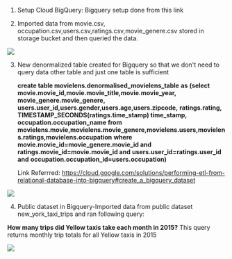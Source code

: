 1. Setup Cloud BigQuery: Bigquery setup done from this link

[](https://cloud.google.com/bigquery/docs/quickstarts/quickstart-web-ui)

2. Imported data from movie.csv, occupation.csv,users.csv,ratings.csv,movie_genere.csv stored in storage bucket and then queried the data.



![](C:%5CUsers%5CSunDivya%5CDocuments%5CimageForAssignment%5C2_2.png)



3. New denormalized table created for Bigquery so that we don't need to query data other table and just one table is sufficient  

   **create table movielens.denormalised_movielens_table**
   **as**
   **(select** 
   **movie.movie_id,movie.movie_title,movie.movie_year,**
   **movie_genere.movie_genere,**
   **users.user_id,users.gender,users.age,users.zipcode,**
   **ratings.rating, TIMESTAMP_SECONDS(ratings.time_stamp) time_stamp,**
   **occupation.occupation_name**
   **from movielens.movie,movielens.movie_genere,movielens.users,movielens.ratings,movielens.occupation**
   **where** 
   **movie.movie_id=movie_genere.movie_id and**
   **ratings.movie_id=movie.movie_id and** 
   **users.user_id=ratings.user_id and**
   **occupation.occupation_id=users.occupation)**

   Link Referrred:  https://cloud.google.com/solutions/performing-etl-from-relational-database-into-bigquery#create_a_bigquery_dataset

   

![](C:%5CUsers%5CSunDivya%5CDocuments%5CimageForAssignment%5C3_1.png)





4. Public dataset in Bigquery-Imported data from public dataset new_york_taxi_trips  and ran following query:

**How many trips did Yellow taxis take each month in 2015?**
This query returns monthly trip totals for all Yellow taxis in 2015[]()

![](C:%5CUsers%5CSunDivya%5CDocuments%5CimageForAssignment%5C4_1.png)